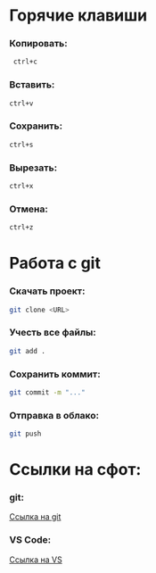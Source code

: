 # Горячие клавиши
### Копировать:
```bash
 ctrl+c
 ```
### Вставить:
```bash
ctrl+v
```
### Сохранить:
```bash
ctrl+s
```
### Вырезать:
```bash
ctrl+x
```
### Отмена:
```bash
ctrl+z
```
# Работа с git
### Скачать проект:
```bash
git clone <URL>
``` 
### Учесть все файлы:
```bash
git add .
```
### Сохранить коммит:
```bash
git commit -m "..."
```
### Отправка в облако:
```bash
git push
```


# Ссылки на сфот:
### git:
[Ссылка на git](https://git-scm.com/)
### VS Code:
[Ссылка на VS](https://code.visualstudio.com/)